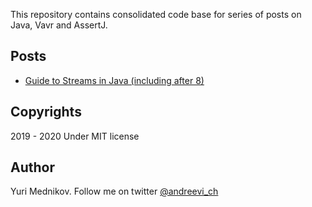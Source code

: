 This repository contains consolidated code base for series of posts on Java, Vavr and AssertJ. 

## Posts

* [Guide to Streams in Java (including after 8)](https://mednikov.net/guide-to-streams-in-java-including-after-8/)

## Copyrights

2019 - 2020 Under MIT license

## Author

Yuri Mednikov. Follow me on twitter [@andreevi_ch](https://twitter.com/andreevi_ch)